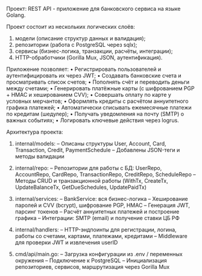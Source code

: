 Проект: REST API - приложение для банковского сервиса на языке Golang.

Проект состоит из нескольких логических слоёв:
1. модели (описание структур данных и валидация);
2. репозитории (работа с PostgreSQL через sqlx);
3. сервисы (бизнес-логика, транзакции, расчёты, интеграции);
4. HTTP-обработчики (Gorilla Mux, JSON, аутентификация).

Приложение позволяет:
• Регистрировать пользователей и аутентифицировать их через JWT;
• Создавать банковские счета и просматривать список счетов;
• Пополнять счёт и переводить деньги между счетами;
• Генерировать платёжные карты (с шифрованием PGP + HMAC и хешированием CVV);
• Совершать оплату по карте у условных мерчантов;
• Оформлять кредиты с расчётом аннуитетного графика платежей;
• Автоматически списывать ежемесячные платежи по кредитам (шедулер);
• Получать уведомления на почту (SMTP) о важных событиях;
• Логировать ключевые действия через logrus.

Архитектура проекта:
1. internal/models:
– Описаны структуры User, Account, Card, Transaction, Credit, PaymentSchedule
– Добавлены JSON-теги и методы валидации

2. internal/repo:
– Репозитории для работы с БД: UserRepo, AccountRepo, CardRepo, TransactionRepo, CreditRepo, ScheduleRepo
– Методы CRUD и транзакционной работы (WithTx, CreateTx, UpdateBalanceTx, GetDueSchedules, UpdatePaidTx)

3. internal/services:
– BankService: вся бизнес-логика
– Хеширование паролей и CVV (bcrypt), шифрование PGP, HMAC
– Генерация JWT, парсинг токенов
– Расчёт аннуитетных платежей и построение графика
– Интеграции: SMTP (email) и получение ставки ЦБ РФ

4. internal/handlers:
– HTTP-эндпоинты для регистрации, логина, работы со счетами, картами, платежами, кредитами
– Middleware для проверки JWT и извлечения userID

5. cmd/api/main.go:
– Загрузка конфигурации из .env / переменных окружения
– Подключение к PostgreSQL
– Инициализация репозиториев, сервисов, маршрутизация через Gorilla Mux
